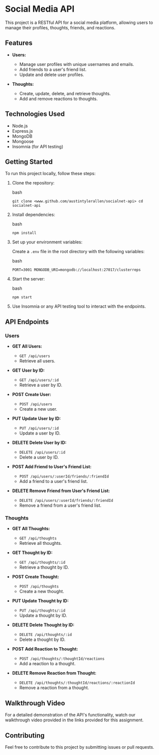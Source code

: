 Social Media API
================

This project is a RESTful API for a social media platform, allowing users to manage their profiles, thoughts, friends, and reactions.

Features
--------

-   **Users:**

    -   Manage user profiles with unique usernames and emails.
    -   Add friends to a user's friend list.
    -   Update and delete user profiles.
-   **Thoughts:**

    -   Create, update, delete, and retrieve thoughts.
    -   Add and remove reactions to thoughts.

Technologies Used
-----------------

-   Node.js
-   Express.js
-   MongoDB
-   Mongoose
-   Insomnia (for API testing)

Getting Started
---------------

To run this project locally, follow these steps:

1.  Clone the repository:

    bash

    `git clone <www.github.com/austintylerallen/socialnet-api>
    cd socialnet-api`

2.  Install dependencies:

    bash

    `npm install`

3.  Set up your environment variables:

    Create a `.env` file in the root directory with the following variables:

    bash

    `PORT=3001
    MONGODB_URI=mongodb://localhost:27017/clusterreps`

4.  Start the server:

    bash

    `npm start`

5.  Use Insomnia or any API testing tool to interact with the endpoints.

API Endpoints
-------------

### Users

-   **GET All Users:**

    -   `GET /api/users`
    -   Retrieve all users.
-   **GET User by ID:**

    -   `GET /api/users/:id`
    -   Retrieve a user by ID.
-   **POST Create User:**

    -   `POST /api/users`
    -   Create a new user.
-   **PUT Update User by ID:**

    -   `PUT /api/users/:id`
    -   Update a user by ID.
-   **DELETE Delete User by ID:**

    -   `DELETE /api/users/:id`
    -   Delete a user by ID.
-   **POST Add Friend to User's Friend List:**

    -   `POST /api/users/:userId/friends/:friendId`
    -   Add a friend to a user's friend list.
-   **DELETE Remove Friend from User's Friend List:**

    -   `DELETE /api/users/:userId/friends/:friendId`
    -   Remove a friend from a user's friend list.

### Thoughts

-   **GET All Thoughts:**

    -   `GET /api/thoughts`
    -   Retrieve all thoughts.
-   **GET Thought by ID:**

    -   `GET /api/thoughts/:id`
    -   Retrieve a thought by ID.
-   **POST Create Thought:**

    -   `POST /api/thoughts`
    -   Create a new thought.
-   **PUT Update Thought by ID:**

    -   `PUT /api/thoughts/:id`
    -   Update a thought by ID.
-   **DELETE Delete Thought by ID:**

    -   `DELETE /api/thoughts/:id`
    -   Delete a thought by ID.
-   **POST Add Reaction to Thought:**

    -   `POST /api/thoughts/:thoughtId/reactions`
    -   Add a reaction to a thought.
-   **DELETE Remove Reaction from Thought:**

    -   `DELETE /api/thoughts/:thoughtId/reactions/:reactionId`
    -   Remove a reaction from a thought.

Walkthrough Video
-----------------

For a detailed demonstration of the API's functionality, watch our walkthrough video provided in the links provided for this assignment.

Contributing
------------

Feel free to contribute to this project by submitting issues or pull requests.
